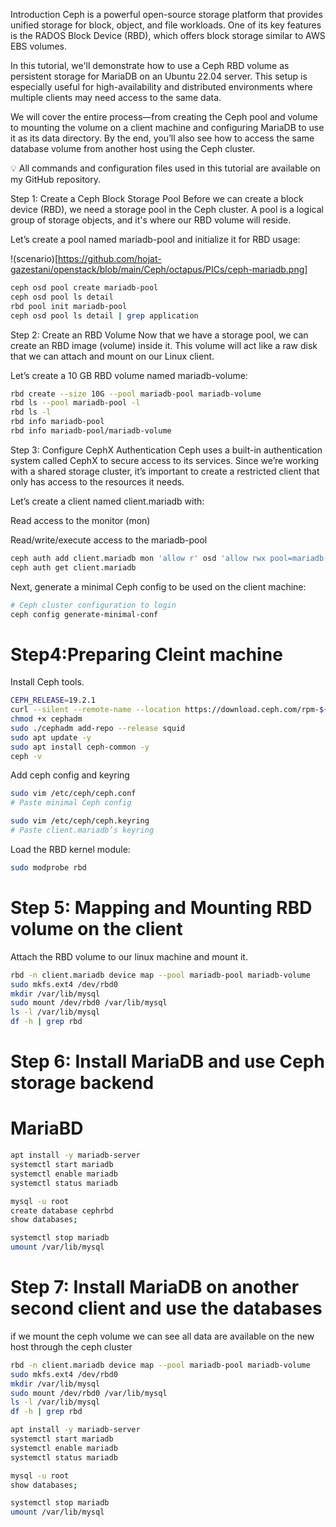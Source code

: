 
Introduction
Ceph is a powerful open-source storage platform that provides unified storage for block, object, and file workloads. One of its key features is the RADOS Block Device (RBD), which offers block storage similar to AWS EBS volumes.

In this tutorial, we'll demonstrate how to use a Ceph RBD volume as persistent storage for MariaDB on an Ubuntu 22.04 server. This setup is especially useful for high-availability and distributed environments where multiple clients may need access to the same data.

We will cover the entire process—from creating the Ceph pool and volume to mounting the volume on a client machine and configuring MariaDB to use it as its data directory. By the end, you’ll also see how to access the same database volume from another host using the Ceph cluster.

💡 All commands and configuration files used in this tutorial are available on my GitHub repository.

Step 1: Create a Ceph Block Storage Pool
Before we can create a block device (RBD), we need a storage pool in the Ceph cluster. A pool is a logical group of storage objects, and it's where our RBD volume will reside.

Let’s create a pool named mariadb-pool and initialize it for RBD usage:

!(scenario)[https://github.com/hojat-gazestani/openstack/blob/main/Ceph/octapus/PICs/ceph-mariadb.png]

```sh
ceph osd pool create mariadb-pool 
ceph osd pool ls detail         
rbd pool init mariadb-pool         
ceph osd pool ls detail | grep application 
```

Step 2: Create an RBD Volume
Now that we have a storage pool, we can create an RBD image (volume) inside it. This volume will act like a raw disk that we can attach and mount on our Linux client.

Let’s create a 10 GB RBD volume named mariadb-volume:

```sh
rbd create --size 10G --pool mariadb-pool mariadb-volume  
rbd ls --pool mariadb-pool -l  
rbd ls -l
rbd info mariadb-pool
rbd info mariadb-pool/mariadb-volume
```

Step 3: Configure CephX Authentication
Ceph uses a built-in authentication system called CephX to secure access to its services. Since we’re working with a shared storage cluster, it’s important to create a restricted client that only has access to the resources it needs.

Let’s create a client named client.mariadb with:

Read access to the monitor (mon)

Read/write/execute access to the mariadb-pool


```sh
ceph auth add client.mariadb mon 'allow r' osd 'allow rwx pool=mariadb-pool'  
ceph auth get client.mariadb  
```

Next, generate a minimal Ceph config to be used on the client machine:

```sh
# Ceph cluster configuration to login
ceph config generate-minimal-conf
```

# Step4:Preparing Cleint machine 

Install Ceph tools.

```sh
CEPH_RELEASE=19.2.1
curl --silent --remote-name --location https://download.ceph.com/rpm-${CEPH_RELEASE}/el9/noarch/cephadm
chmod +x cephadm
sudo ./cephadm add-repo --release squid
sudo apt update -y
sudo apt install ceph-common -y
ceph -v
```

Add ceph config and keyring
```sh
sudo vim /etc/ceph/ceph.conf  
# Paste minimal Ceph config

sudo vim /etc/ceph/ceph.keyring  
# Paste client.mariadb’s keyring
```

Load the RBD kernel module:

```sh
sudo modprobe rbd
```

# Step 5: Mapping and Mounting RBD volume on the client

Attach the RBD volume to our linux machine and mount it. 

```sh
rbd -n client.mariadb device map --pool mariadb-pool mariadb-volume  
sudo mkfs.ext4 /dev/rbd0 
mkdir /var/lib/mysql 
sudo mount /dev/rbd0 /var/lib/mysql  
ls -l /var/lib/mysql
df -h | grep rbd  
```

# Step 6: Install MariaDB and use Ceph storage backend
# MariaBD
```sh
apt install -y mariadb-server
systemctl start mariadb
systemctl enable mariadb
systemctl status mariadb

mysql -u root
create database cephrbd
show databases;

systemctl stop mariadb
umount /var/lib/mysql
```

# Step 7: Install MariaDB on another second client and use the databases

if we mount the ceph volume we can see all data are available on the new host through the ceph cluster

```sh
rbd -n client.mariadb device map --pool mariadb-pool mariadb-volume  
sudo mkfs.ext4 /dev/rbd0 
mkdir /var/lib/mysql 
sudo mount /dev/rbd0 /var/lib/mysql  
ls -l /var/lib/mysql
df -h | grep rbd  

````

```sh
apt install -y mariadb-server
systemctl start mariadb
systemctl enable mariadb
systemctl status mariadb

mysql -u root
show databases;

systemctl stop mariadb
umount /var/lib/mysql
```
